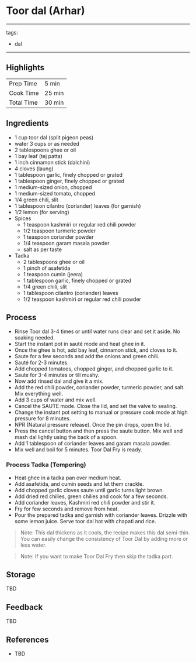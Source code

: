 # Toor dal (Arhar)

---
tags:
  - dal
---

## Highlights

| | |
|----|-----|
| Prep Time             | 5 min    |
| Cook Time             | 25 min   |
| Total Time            | 30 min   |

## Ingredients

* 1 cup toor dal (split pigeon peas)
* water 3 cups or as needed
* 2 tablespoons ghee or oil
* 1 bay leaf (tej patta)
* 1 inch cinnamon stick (dalchini)
* 4 cloves (laung)
* 1 tablespoon garlic, finely chopped or grated
* 1 tablespoon ginger, finely chopped or grated
* 1 medium-sized onion, chopped
* 1 medium-sized tomato, chopped
* 1/4 green chili, slit
* 1 tablespoon cilantro (coriander) leaves (for garnish)
* 1/2 lemon (for serving)
* Spices
    * 1 teaspoon kashmiri or regular red chili powder
    * 1/2 teaspoon turmeric powder
    * 1 teaspoon coriander powder
    * 1/4 teaspoon garam masala powder
    * salt as per taste
* Tadka
    * 2 tablespoons ghee or oil
    * 1 pinch of asafetida
    * 1 teaspoon cumin (jeera)
    * 1 tablespoon garlic, finely chopped or grated
    * 1/4 green chili, slit
    * 1 tablespoon cilantro (coriander) leaves
    * 1/2 teaspoon kashmiri or regular red chili powder

## Process

* Rinse Toor dal 3-4 times or until water runs clear and set it aside. No soaking needed.
* Start the instant pot in sauté mode and heat ghee in it.
* Once the ghee is hot, add bay leaf, cinnamon stick, and cloves to it.
* Saute for a few seconds and add the onions and green chili.
* Sauté for 2-3 minutes.
* Add chopped tomatoes, chopped ginger, and chopped garlic to it.
* Saute for 3-4 minutes or till mushy.
* Now add rinsed dal and give it a mix.
* Add the red chili powder, coriander powder, turmeric powder, and salt. Mix everything well.
* Add 3 cups of water and mix well.
* Cancel the SAUTE mode. Close the lid, and set the valve to sealing.
* Change the instant pot setting to manual or pressure cook mode at high pressure for 8 minutes.
* NPR (Natural pressure release). Once the pin drops, open the lid.
* Press the cancel button and then press the saute button. Mix well and mash dal lightly using the back of a spoon.
* Add 1 tablespoon of coriander leaves and garam masala powder.
* Mix well and boil for 5 minutes. Toor Dal Fry is ready.

### Process Tadka (Tempering)

* Heat ghee in a tadka pan over medium heat.
* Add asafetida, and cumin seeds and let them crackle.
* Add chopped garlic cloves saute until garlic turns light brown.
* Add dried red chilies, green chilies and cook for a few seconds.
* Add coriander leaves, Kashmiri red chili powder and stir it.
* Fry for few seconds and remove from heat.
* Pour the prepared tadka and garnish with coriander leaves. Drizzle with some lemon juice. Serve toor dal hot with chapati and rice.

> Note: This dal thickens as it cools, the recipe makes this dal semi-thin. You can easily change the consistency of Toor Dal by adding more or less water.

> Note: If you want to make Toor Dal Fry then skip the tadka part.

## Storage

TBD

## Feedback

TBD

## References

* TBD
